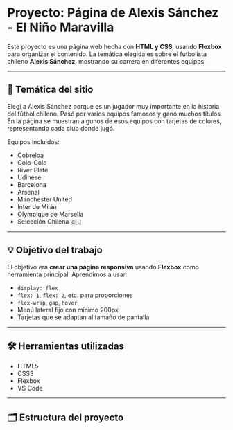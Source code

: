 # Proyecto: Página de Alexis Sánchez - El Niño Maravilla

Este proyecto es una página web hecha con **HTML y CSS**, usando **Flexbox** para organizar el contenido. La temática elegida es sobre el futbolista chileno **Alexis Sánchez**, mostrando su carrera en diferentes equipos.

---

## 🎯 Temática del sitio

Elegí a Alexis Sánchez porque es un jugador muy importante en la historia del fútbol chileno. Pasó por varios equipos famosos y ganó muchos títulos. En la página se muestran algunos de esos equipos con tarjetas de colores, representando cada club donde jugó.

Equipos incluidos:

- Cobreloa  
- Colo-Colo  
- River Plate  
- Udinese  
- Barcelona  
- Arsenal  
- Manchester United  
- Inter de Milán  
- Olympique de Marsella  
- Selección Chilena 🇨🇱

---

## 💡 Objetivo del trabajo

El objetivo era **crear una página responsiva** usando **Flexbox** como herramienta principal. Aprendimos a usar:

- `display: flex`
- `flex: 1`, `flex: 2`, etc. para proporciones
- `flex-wrap`, `gap`, `hover`
- Menú lateral fijo con mínimo 200px
- Tarjetas que se adaptan al tamaño de pantalla

---

## 🛠️ Herramientas utilizadas

- HTML5  
- CSS3  
- Flexbox  
- VS Code

---

## 🗂️ Estructura del proyecto

